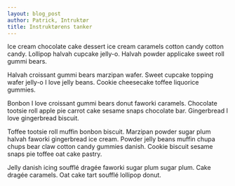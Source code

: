 ```yaml
---
layout: blog_post
author: Patrick, Intruktør
title: Instruktørens tanker
---
```


Ice cream chocolate cake dessert ice cream caramels cotton candy cotton candy. Lollipop halvah cupcake jelly-o. Halvah powder applicake sweet roll gummi bears.

Halvah croissant gummi bears marzipan wafer. Sweet cupcake topping wafer jelly-o I love jelly beans. Cookie cheesecake toffee liquorice gummies.

Bonbon I love croissant gummi bears donut faworki caramels. Chocolate tootsie roll apple pie carrot cake sesame snaps chocolate bar. Gingerbread I love gingerbread biscuit.

Toffee tootsie roll muffin bonbon biscuit. Marzipan powder sugar plum halvah faworki gingerbread ice cream. Powder jelly beans muffin chupa chups bear claw cotton candy gummies danish. Cookie biscuit sesame snaps pie toffee oat cake pastry.

Jelly danish icing soufflé dragée faworki sugar plum sugar plum. Cake dragée caramels. Oat cake tart soufflé lollipop donut.
